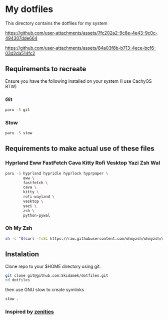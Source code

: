 # My dotfiles

This directory contains the dotfiles for my system


https://github.com/user-attachments/assets/7fc202a2-9c8e-4e43-9c0c-494307dde664




https://github.com/user-attachments/assets/84a03f8b-b713-4ece-bcf6-03d2da514fc2




## Requirements to recreate

Ensure you have the following installed on your system (I use CachyOS BTW)

### Git

```bash
paru -S git
```

### Stow

```bash
paru -S stow
```

## Requirements to make actual use of these files

### Hyprland Eww FastFetch Cava Kitty Rofi Vesktop Yazi Zsh Wal

```bash
paru -S hyprland hypridle hyprlock hyprpaper \
        eww \
        fastfetch \
        cava \
        kitty \
        rofi-wayland \
        vesktop \
        yazi \
        zsh \
        python-pywal
```

### Oh My Zsh

```bash
sh -c "$(curl -fsSL https://raw.githubusercontent.com/ohmyzsh/ohmyzsh/master/tools/install.sh)"
```

## Instalation

Clone repo to your $HOME directory using git.

```bash
git clone git@github.com:Skidamek/dotfiles.git
cd dotfiles
```

then use GNU stow to create symlinks

```bash
stow .
```

### Inspired by [zenities](https://github.com/hayyaoe/zenities)
